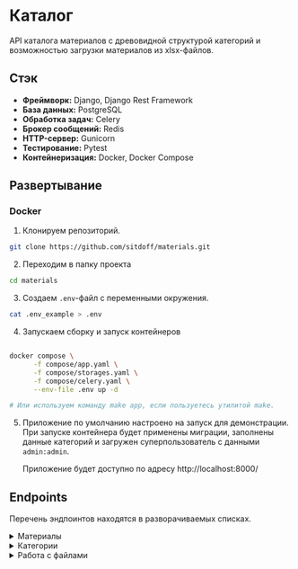 # Каталог

API каталога материалов с древовидной структурой категорий и возможностью загрузки материалов из xlsx-файлов.

## Стэк

-   **Фреймворк:** Django, Django Rest Framework
-   **База данных:** PostgreSQL
-   **Обработка задач:** Celery
-   **Брокер сообщений:** Redis
-   **HTTP-сервер:** Gunicorn
-   **Тестирование:** Pytest
-   **Контейнеризация:** Docker, Docker Compose

## Развертывание

### Docker

1. Клонируем репозиторий.

```bash
git clone https://github.com/sitdoff/materials.git
```

2. Переходим в папку проекта

```bash
cd materials
```

3. Создаем `.env`-файл с переменными окружения.

```bash
cat .env_example > .env
```

4. Запускаем сборку и запуск контейнеров

```bash

docker compose \
      -f compose/app.yaml \
      -f compose/storages.yaml \
      -f compose/celery.yaml \
      --env-file .env up -d

# Или используем команду make app, если пользуетесь утилитой make.
```

5. Приложение по умолчанию настроено на запуск для демонстрации. При запуске контейнера будет
   применены миграции, заполнены данные категорий и загружен суперпользователь с данными `admin:admin`.

    Приложение будет доступно по адресу http://localhost:8000/

## Endpoints

Перечень эндпоинтов находятся в разворачиваемых списках.

<details>
<summary>Материалы</summary>

---

-   #### Получить список материалов

    Method: GET

    **/api/v1/catalog/materials/list**

---

-   #### Создать новый материал

    Method: POST

    **/api/v1/catalog/materials/list**

    Пример тела запроса:

    ```json
    {
        "title": "Материал 5",
        "code": "123",
        "price": "321.00",
        "category": 1
    }
    ```

---

-   #### Получить конкретный материал используя ID

    Method: GET

    **/api/v1/catalog/materials/id/{id}**

---

-   #### Получить конкретный материал используя code

    Method: GET

    **/api/v1/catalog/materials/code/{code}**

---

-   #### Обновить данные материала используя ID

    Method: PUT

    **/api/v1/catalog/materials/id/{id}**

    Пример тела запроса:

    ```json
    {
        "title": "Обновленный материал",
        "code": "new_code",
        "price": "321.00",
        "category": 2
    }
    ```

---

-   #### Обновить данные материала используя code

    Method: PUT

    **/api/v1/catalog/materials/code/{code}**

    Пример тела запроса:

    ```json
    {
        "title": "Обновленный материал",
        "code": "new_code",
        "price": "321.00",
        "category": 2
    }
    ```

---

-   #### Удалить материал

    Method: DELETE

    **/api/v1/catalog/materials/delete/3**

---

</details>

<details>
<summary>Категории</summary>

---

-   #### Получить плоских список категорий

    Method: GET

    **/api/v1/catalog/categories/list**

---

-   #### Получить дерево категорий с материалами

    Method: GET

    **/api/v1/catalog/categories/tree**

---

-   #### Получить данные конкретной категории используя ID

    Method: GET

    **/api/v1/catalog/categories/id/{id}**

---

-   #### Создать новую категорию

    Method: POST

    **/api/v1/catalog/categories/list**

    Пример тела запроса

    ```json
    {
        "title": "New category",
        "parent": 2
    }
    ```

---

-   #### Обновить данные конкретной категории

    Method: PUT

    **/api/v1/catalog/categories/id/{id}**

    Пример тела запроса

    ```json
    {
        "title": "Детали весьма нестандартные"
    }
    ```

---

-   #### Удалить категорию

    Method: DELETE

    **/api/v1/catalog/categories/delete/{id}**

---

</details>

<details>
<summary>Работа с файлами</summary>

---

-   #### Загрузить файл с данными

    Method: POST

    **/api/v1/catalog/documents/upload**

    Загрузка должна выполняется с помощью form-data.

    file - загружаемый файл

    title - имя файла которое будет использоваться для записи в базе данных

---

-   #### Проверить статус обработки файла по его ID

    Method: GET

    **/api/v1/catalog/documents/status/{id}**

---

</details>

